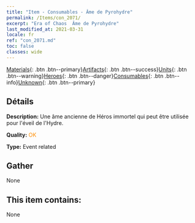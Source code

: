 ```yaml
---
title: "Item - Consumables - Âme de Pyrohydre"
permalink: /Items/con_2071/
excerpt: "Era of Chaos  Âme de Pyrohydre"
last_modified_at: 2021-03-31
locale: fr
ref: "con_2071.md"
toc: false
classes: wide
---
```

 [Materials](/fr/Items/){: .btn .btn--primary}[Artifacts](/fr/Items/Artifacts/){: .btn .btn--success}[Units](/fr/Items/Units/){: .btn .btn--warning}[Heroes](/fr/Items/Heroes/){: .btn .btn--danger}[Consumables](/fr/Items/Consumables/){: .btn .btn--info}[Unknown](/fr/Items/Unknown/){: .btn .btn--primary}

## Détails
 **Description:** Une âme ancienne de Héros immortel qui peut être utilisée pour l'éveil de l'Hydre.

 **Quality:** <span style="color: #FF8C00">OK</span>

 **Type:** Event related

## Gather

  None

## This item contains:

  None

